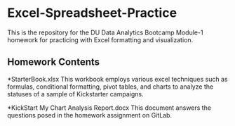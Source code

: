 # Excel-Spreadsheet-Practice
This is the repository for the DU Data Analytics Bootcamp Module-1 homework for practicing with Excel formatting and visualization.

## Homework Contents

*StarterBook.xlsx
	This workbook employs various excel techniques such as formulas, conditional formatting, pivot tables, and charts to analyze the statuses of a sample of Kickstarter campaigns.

*KickStart My Chart Analysis Report.docx
	This document answers the questions posed in the homework assignment on GitLab.
